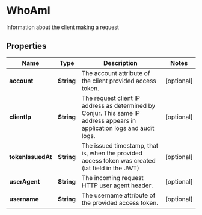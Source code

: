 

# WhoAmI

Information about the client making a request
## Properties

Name | Type | Description | Notes
------------ | ------------- | ------------- | -------------
**account** | **String** | The account attribute of the client provided access token. |  [optional]
**clientIp** | **String** | The request client IP address as determined by Conjur. This same IP address appears in application logs and audit logs. |  [optional]
**tokenIssuedAt** | **String** | The issued timestamp, that is, when the provided access token was created (iat field in the JWT) |  [optional]
**userAgent** | **String** | The incoming request HTTP user agent header. |  [optional]
**username** | **String** | The username attribute of the provided access token. |  [optional]



